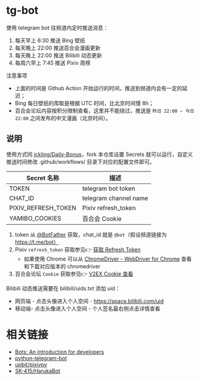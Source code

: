 # tg-bot

使用 telegram bot 往频道内定时推送消息：
1. 每天早上 6:30 推送 Bing 壁纸
2. 每天晚上 22:00 推送百合会漫画更新
3. 每天晚上 22:00 推送 Bilibili 动态更新
4. 每周六早上 7:45 推送 Pixiv 周榜

注意事项
- 上面的时间是 Github Action 开始运行的时间，推送到频道内会有一定的延迟；
- Bing 每日壁纸的爬取是根据 UTC 时间，比北京时间慢 8h；
- 百合会论坛内容按积分限制查看，这里并不能绕过，推送是 `昨日 22:00 ~ 今日 22:00` 之间发布的中文漫画（北京时间）。

## 说明

使用方式同 [jckling/Daily-Bonus](https://github.com/jckling/Daily-Bonus)，fork 本仓库设置 Secrets 就可以运行，自定义推送时间修改 .github/workflows/ 目录下对应的配置文件即可。

| Secret 名称            | 描述                   |
| --------------------- | --------------------- |
| TOKEN                 | telegram bot token    |
| CHAT_ID               | telegram channel name |
| PIXIV_REFRESH_TOKEN   | Pixiv refresh_token   |
| YAMIBO_COOKIES        | 百合会 Cookie           |

1. token 从 [@BotFather](https://telegram.me/botfather) 获取，chat_id 就是 `@bot`（假设频道链接为 https://t.me/bot）
2. Pixiv `refresh_token` 获取参见👉 [获取 Refresh Token](https://gist.github.com/upbit/6edda27cb1644e94183291109b8a5fde)
   - 如果使用 Chrome 可以从 [ChromeDriver - WebDriver for Chrome](https://chromedriver.chromium.org/downloads) 查看和下载对应版本的 chromedriver
3. 百合会论坛 `Cookie` 获取参见👉 [V2EX Cookie 查看](https://github.com/jckling/Daily-Bonus//#v2ex)

Bilibili 动态推送需要在 bilibili/uids.txt 添加 uid：
- 网页端 - 点击头像进入个人空间 - https://space.bilibili.com/uid
- 移动端- 点击头像进入个人空间 - 个人签名最右侧点击详情查看


# 相关链接

- [Bots: An introduction for developers](https://core.telegram.org/bots)
- [python-telegram-bot](https://github.com/python-telegram-bot/python-telegram-bot)
- [upbit/pixivpy](https://github.com/upbit/pixivpy)
- [SK-415/HarukaBot](https://github.com/SK-415/HarukaBot)
